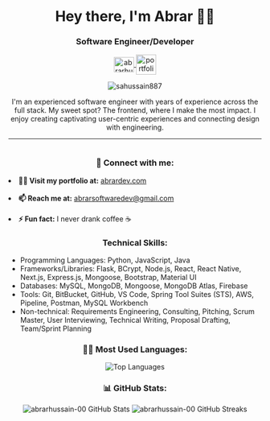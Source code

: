 <h1 align="center">Hey there, I'm Abrar 🤌🏽</h1>
<h3 align="center">Software Engineer/Developer</h3>

<p align="center">
  <a href="https://www.linkedin.com/in/abrar-hussain00/" target="blank">
    <img align="center" src="https://raw.githubusercontent.com/rahuldkjain/github-profile-readme-generator/master/src/images/icons/Social/linked-in-alt.svg" alt="abrarhussain-00" height="30" width="40" />
  </a>
  <a href="https://www.abrardev.com/" target="blank">
    <img align="center" src="https://img.icons8.com/?size=512&id=Meg71w7epZVz&format=png" alt="portfolio site" height="40" width="40"/>
  </a>
</p>

<p align="center">
  <img src="https://komarev.com/ghpvc/?username=sahussain887&label=Profile%20views&color=0e75b6&style=flat" alt="sahussain887" />
</p>

<p align="center">
  I'm an experienced software engineer with years of experience across the full stack. My sweet spot? The frontend, where I make the most impact. I enjoy creating captivating user-centric experiences and connecting design with engineering.
</p>

<hr>

<p align="left">
  <a href="https://twitter.com/" target="blank">
    <img src="https://img.shields.io/twitter/follow/?logo=twitter&style=for-the-badge" alt="" />
  </a>
</p>

<h3 align="center">💬 Connect with me:</h3>
<!-- <p align="center">
  <a href="https://www.linkedin.com/in/abrar-hussain00/" target="blank">
    <img align="center" src="https://raw.githubusercontent.com/rahuldkjain/github-profile-readme-generator/master/src/images/icons/Social/linked-in-alt.svg" alt="abrarhussain-00" height="30" width="40" />
  </a>
  <a href="https://www.abrardev.com/" target="blank">
    <img align="center" src="https://img.icons8.com/?size=512&id=Meg71w7epZVz&format=png" alt="portfolio site" height="40" width="40"/>
  </a>
</p> -->

<p align="left">
  <li><b>👨‍💻 Visit my portfolio at:</b> <a href="https://abrardev.com">abrardev.com</a></li><br/>
  <li><b>📫 Reach me at:</b> <a href="mailto:abrarsoftwaredev@gmail.com">abrarsoftwaredev@gmail.com</a></li><br/>
  <li><b>⚡ Fun fact:</b> I never drank coffee ☕</li>
</p>

<h3 align="center">Technical Skills:</h3>
<ul>
  <li>Programming Languages: Python, JavaScript, Java</li>
  <li>Frameworks/Libraries: Flask, BCrypt, Node.js, React, React Native, Next.js, Express.js, Mongoose, Bootstrap, Material UI</li>
  <li>Databases: MySQL, MongoDB, Mongoose, MongoDB Atlas, Firebase</li>
  <li>Tools: Git, BitBucket, GitHub, VS Code, Spring Tool Suites (STS), AWS, Pipeline, Postman, MySQL Workbench</li>
  <li>Non-technical: Requirements Engineering, Consulting, Pitching, Scrum Master, User Interviewing, Technical Writing, Proposal Drafting, Team/Sprint Planning</li>
</ul>

<h3 align="center">👨‍💻 Most Used Languages:</h3>
<p align='center'>
  <img src="https://github-readme-stats.vercel.app/api/top-langs/?username=abrarhussain-00&layout=compact&theme=dark" alt="Top Languages" />
</p>

<h3 align="center">📊 GitHub Stats:</h3>
<div align="center">
  <img src="https://github-readme-stats.vercel.app/api?username=abrarhussain-00&show_icons=true&locale=en&theme=dark" alt="abrarhussain-00 GitHub Stats" />
  <img src="https://github-readme-streak-stats.herokuapp.com/?user=abrarhussain-00&theme=dark" alt="abrarhussain-00 GitHub Streaks" />
</div>
